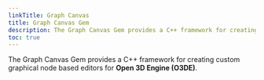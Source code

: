 ```yaml
---
linkTitle: Graph Canvas
title: Graph Canvas Gem
description: The Graph Canvas Gem provides a C++ framework for creating custom graphical node based editors for Open 3D Engine (O3DE).
toc: true
---
```


The Graph Canvas Gem provides a C++ framework for creating custom graphical node based editors for **Open 3D Engine (O3DE)**.
